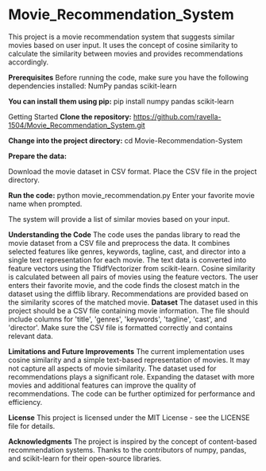 # Movie_Recommendation_System
This project is a movie recommendation system that suggests similar movies based on user input. It uses the concept of cosine similarity to calculate the similarity between movies and provides recommendations accordingly.

**Prerequisites**
Before running the code, make sure you have the following dependencies installed:
NumPy
pandas
scikit-learn

**You can install them using pip:**
pip install numpy pandas scikit-learn

Getting Started
**Clone the repository:**
https://github.com/ravella-1504/Movie_Recommendation_System.git

**Change into the project directory:**
cd Movie-Recommendation-System

**Prepare the data:**

Download the movie dataset in CSV format.
Place the CSV file in the project directory.

**Run the code:**
python movie_recommendation.py
Enter your favorite movie name when prompted.

The system will provide a list of similar movies based on your input.

**Understanding the Code**
The code uses the pandas library to read the movie dataset from a CSV file and preprocess the data.
It combines selected features like genres, keywords, tagline, cast, and director into a single text representation for each movie.
The text data is converted into feature vectors using the TfidfVectorizer from scikit-learn.
Cosine similarity is calculated between all pairs of movies using the feature vectors.
The user enters their favorite movie, and the code finds the closest match in the dataset using the difflib library.
Recommendations are provided based on the similarity scores of the matched movie.
**Dataset**
The dataset used in this project should be a CSV file containing movie information. The file should include columns for 'title', 'genres', 'keywords', 'tagline', 'cast', and 'director'. Make sure the CSV file is formatted correctly and contains relevant data.

**Limitations and Future Improvements**
The current implementation uses cosine similarity and a simple text-based representation of movies. It may not capture all aspects of movie similarity.
The dataset used for recommendations plays a significant role. Expanding the dataset with more movies and additional features can improve the quality of recommendations.
The code can be further optimized for performance and efficiency.

**License**
This project is licensed under the MIT License - see the LICENSE file for details.

**Acknowledgments**
The project is inspired by the concept of content-based recommendation systems.
Thanks to the contributors of numpy, pandas, and scikit-learn for their open-source libraries.
